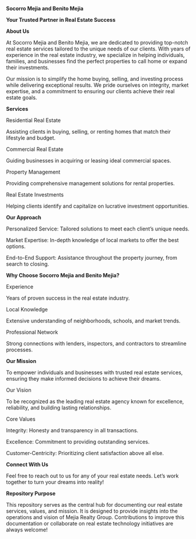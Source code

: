 **Socorro Mejia and Benito Mejia**

**Your Trusted Partner in Real Estate Success**

**About Us**

At Socorro Mejia and Benito Mejia, we are dedicated to providing top-notch real estate services tailored to the unique needs of our clients. With years of experience in the real estate industry, we specialize in helping individuals, families, and businesses find the perfect properties to call home or expand their investments.

Our mission is to simplify the home buying, selling, and investing process while delivering exceptional results. We pride ourselves on integrity, market expertise, and a commitment to ensuring our clients achieve their real estate goals.

**Services**

Residential Real Estate

Assisting clients in buying, selling, or renting homes that match their lifestyle and budget.

Commercial Real Estate

Guiding businesses in acquiring or leasing ideal commercial spaces.

Property Management

Providing comprehensive management solutions for rental properties.

Real Estate Investments

Helping clients identify and capitalize on lucrative investment opportunities.

**Our Approach**

Personalized Service: Tailored solutions to meet each client’s unique needs.

Market Expertise: In-depth knowledge of local markets to offer the best options.

End-to-End Support: Assistance throughout the property journey, from search to closing.

**Why Choose Socorro Mejia and Benito Mejia?**

Experience

Years of proven success in the real estate industry.

Local Knowledge

Extensive understanding of neighborhoods, schools, and market trends.

Professional Network

Strong connections with lenders, inspectors, and contractors to streamline processes.

**Our Mission**

To empower individuals and businesses with trusted real estate services, ensuring they make informed decisions to achieve their dreams.

Our Vision

To be recognized as the leading real estate agency known for excellence, reliability, and building lasting relationships.

Core Values

Integrity: Honesty and transparency in all transactions.

Excellence: Commitment to providing outstanding services.

Customer-Centricity: Prioritizing client satisfaction above all else.

**Connect With Us**

Feel free to reach out to us for any of your real estate needs. Let’s work together to turn your dreams into reality!

**Repository Purpose**

This repository serves as the central hub for documenting our real estate services, values, and mission. It is designed to provide insights into the operations and vision of Mejia Realty Group. Contributions to improve this documentation or collaborate on real estate technology initiatives are always welcome!
